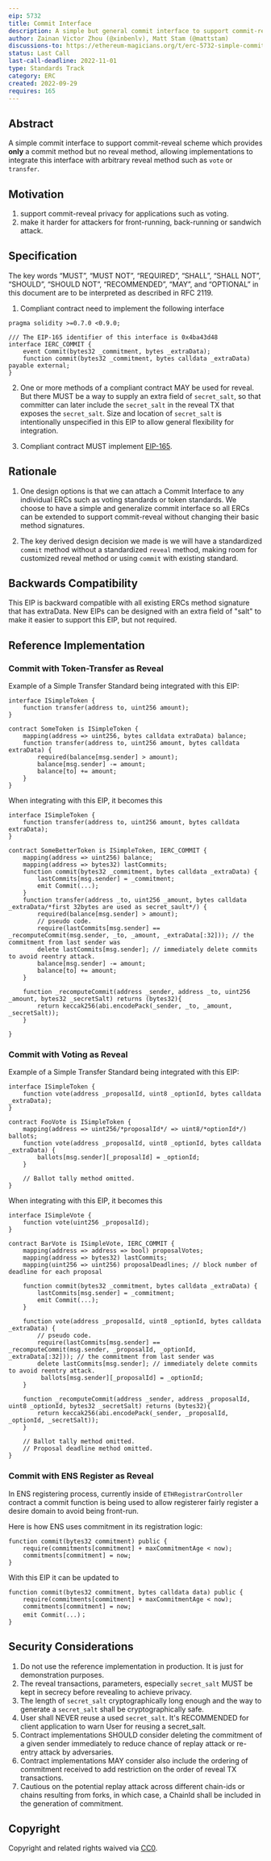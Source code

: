 ```yaml
---
eip: 5732
title: Commit Interface
description: A simple but general commit interface to support commit-reveal scheme.
author: Zainan Victor Zhou (@xinbenlv), Matt Stam (@mattstam)
discussions-to: https://ethereum-magicians.org/t/erc-5732-simple-commit-interface-to-support-commit-reveal-schemes/11115
status: Last Call
last-call-deadline: 2022-11-01
type: Standards Track
category: ERC
created: 2022-09-29
requires: 165
---
```


## Abstract

A simple commit interface to support commit-reveal scheme which provides **only** a commit
method but no reveal method, allowing implementations to integrate this interface
with arbitrary reveal method such as `vote` or `transfer`.

## Motivation

1. support commit-reveal privacy for applications such as voting.
2. make it harder for attackers for front-running, back-running or sandwich attack.

## Specification

The key words “MUST”, “MUST NOT”, “REQUIRED”, “SHALL”, “SHALL NOT”, “SHOULD”, “SHOULD NOT”, “RECOMMENDED”, “MAY”, and “OPTIONAL” in this document are to be interpreted as described in RFC 2119.

1. Compliant contract need to implement the following interface

```solidity
pragma solidity >=0.7.0 <0.9.0;

/// The EIP-165 identifier of this interface is 0x4ba43d48
interface IERC_COMMIT {
    event Commit(bytes32 _commitment, bytes _extraData);
    function commit(bytes32 _commitment, bytes calldata _extraData) payable external;
}
```

2. One or more methods of a compliant contract MAY be used for reveal. But there MUST be a way to supply an extra field of `secret_salt`,
so that committer can later include the `secret_salt` in the reveal TX that exposes the `secret_salt`.
Size and location of `secret_salt` is intentionally unspecified in this EIP to allow general flexibility for integration.

3. Compliant contract MUST implement [EIP-165](./eip-165.md).

## Rationale

1. One design options is that we can attach a Commit Interface to any individual ERCs such as voting standards or token standards. We choose to have a simple and generalize commit interface so all ERCs can be extended to support commit-reveal without changing their basic method signatures.

2. The key derived design decision we made is we will have  a standardized `commit` method without a standardized `reveal` method, making room for customized reveal method or using
`commit` with existing standard.

## Backwards Compatibility

This EIP is backward compatible with all existing ERCs method signature that has extraData. New EIPs can be designed with an extra field of "salt"
to make it easier to support this EIP, but not required.

## Reference Implementation

### Commit with Token-Transfer as Reveal

Example of a Simple Transfer Standard being integrated with this EIP:

```solidity
interface ISimpleToken {
    function transfer(address to, uint256 amount);
}

contract SomeToken is ISimpleToken {
    mapping(address => uint256, bytes calldata extraData) balance;
    function transfer(address to, uint256 amount, bytes calldata extraData) {
        required(balance[msg.sender] > amount);
        balance[msg.sender] -= amount;
        balance[to] += amount;
    }
}
```

When integrating with this EIP, it becomes this

```solidity
interface ISimpleToken {
    function transfer(address to, uint256 amount, bytes calldata extraData);
}

contract SomeBetterToken is ISimpleToken, IERC_COMMIT {
    mapping(address => uint256) balance;
    mapping(address => bytes32) lastCommits;
    function commit(bytes32 _commitment, bytes calldata _extraData) {
        lastCommits[msg.sender] = _commitment;
        emit Commit(...);
    }
    function transfer(address _to, uint256 _amount, bytes calldata _extraData/*first 32bytes are used as secret_sault*/) {
        required(balance[msg.sender] > amount);
        // pseudo code.
        require(lastCommits[msg.sender] == _recomputeCommit(msg.sender, _to, _amount, _extraData[:32])); // the commitment from last sender was
        delete lastCommits[msg.sender]; // immediately delete commits to avoid reentry attack.
        balance[msg.sender] -= amount;
        balance[to] += amount;
    }

    function _recomputeCommit(address _sender, address _to, uint256 _amount, bytes32 _secretSalt) returns (bytes32){
        return keccak256(abi.encodePack(_sender, _to, _amount, _secretSalt));
    }

}
```

### Commit with Voting as Reveal

Example of a Simple Transfer Standard being integrated with this EIP:

```solidity
interface ISimpleToken {
    function vote(address _proposalId, uint8 _optionId, bytes calldata _extraData);
}

contract FooVote is ISimpleToken {
    mapping(address => uint256/*proposalId*/ => uint8/*optionId*/) ballots;
    function vote(address _proposalId, uint8 _optionId, bytes calldata _extraData) {
        ballots[msg.sender][_proposalId] = _optionId;
    }

    // Ballot tally method omitted.
}
```

When integrating with this EIP, it becomes this

```solidity
interface ISimpleVote {
    function vote(uint256 _proposalId);
}

contract BarVote is ISimpleVote, IERC_COMMIT {
    mapping(address => address => bool) proposalVotes;
    mapping(address => bytes32) lastCommits;
    mapping(uint256 => uint256) proposalDeadlines; // block number of deadline for each proposal

    function commit(bytes32 _commitment, bytes calldata _extraData) {
        lastCommits[msg.sender] = _commitment;
        emit Commit(...);
    }

    function vote(address _proposalId, uint8 _optionId, bytes calldata _extraData) {
        // pseudo code.
        require(lastCommits[msg.sender] == _recomputeCommit(msg.sender, _proposalId, _optionId, _extraData[:32])); // the commitment from last sender was
        delete lastCommits[msg.sender]; // immediately delete commits to avoid reentry attack.
         ballots[msg.sender][_proposalId] = _optionId;
    }

    function _recomputeCommit(address _sender, address _proposalId, uint8 _optionId, bytes32 _secretSalt) returns (bytes32){
        return keccak256(abi.encodePack(_sender, _proposalId, _optionId, _secretSalt));
    }

    // Ballot tally method omitted.
    // Proposal deadline method omitted.
}
```

### Commit with ENS Register as Reveal

In ENS registering process, currently
inside of `ETHRegistrarController` contract
a commit function is being used to
allow registerer fairly register a desire
domain to avoid being front-run.

Here is how ENS uses commitment in its registration logic:

```solidity
function commit(bytes32 commitment) public {
    require(commitments[commitment] + maxCommitmentAge < now);
    commitments[commitment] = now;
}
```

With this EIP it can be updated to

```solidity
function commit(bytes32 commitment, bytes calldata data) public {
    require(commitments[commitment] + maxCommitmentAge < now);
    commitments[commitment] = now;
    emit Commit(...)；
}
```

## Security Considerations

1. Do not use the reference implementation in production. It is just for demonstration purposes.
2. The reveal transactions, parameters, especially `secret_salt` MUST be kept in secrecy before revealing to achieve privacy.
3. The length of `secret_salt` cryptographically long enough and the way to generate a `secret_salt` shall be cryptographically safe.
4. User shall NEVER reuse a used `secret_salt`. It's RECOMMENDED for client application to warn User for reusing a secret_salt.
5. Contract implementations SHOULD consider deleting the commitment of a given sender immediately to reduce chance of replay attack or re-entry attack by adversaries.
6. Contract implementations MAY consider also include the ordering of commitment received to add restriction on the order of reveal TX transactions.
7. Cautious on the potential replay attack across different chain-ids or chains resulting from forks, in which case, a ChainId shall be included in the generation of commitment.

## Copyright

Copyright and related rights waived via [CC0](../LICENSE.md).
